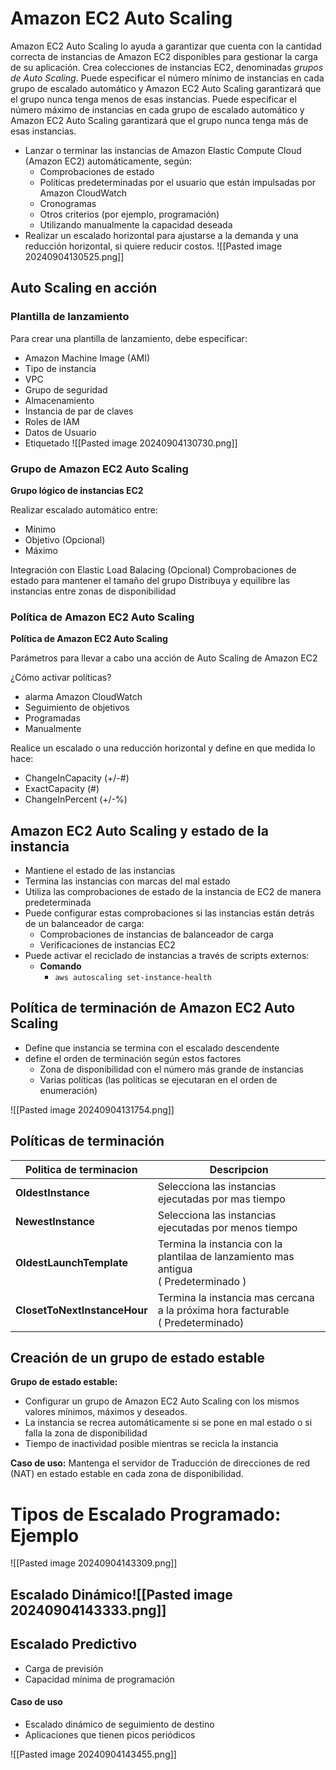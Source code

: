 # Amazon EC2 Auto Scaling
Amazon EC2 Auto Scaling lo ayuda a garantizar que cuenta con la cantidad correcta de instancias de Amazon EC2 disponibles para gestionar la carga de su aplicación. Crea colecciones de instancias EC2, denominadas _grupos de Auto Scaling_. Puede especificar el número mínimo de instancias en cada grupo de escalado automático y Amazon EC2 Auto Scaling garantizará que el grupo nunca tenga menos de esas instancias. Puede especificar el número máximo de instancias en cada grupo de escalado automático y Amazon EC2 Auto Scaling garantizará que el grupo nunca tenga más de esas instancias.


- Lanzar o terminar las instancias de Amazon Elastic Compute Cloud (Amazon EC2) automáticamente, según:
	-  Comprobaciones de estado
	- Políticas predeterminadas por el usuario que están impulsadas por Amazon CloudWatch
	- Cronogramas
	- Otros criterios (por ejemplo, programación)
	- Utilizando manualmente la capacidad deseada
- Realizar un escalado horizontal para ajustarse a la demanda y una reducción horizontal, si quiere reducir costos.
![[Pasted image 20240904130525.png]]

## Auto Scaling en acción

### Plantilla de lanzamiento
Para crear una plantilla de lanzamiento, debe especificar:
- Amazon Machine Image (AMI)
- Tipo de instancia
- VPC
- Grupo de seguridad
- Almacenamiento
- Instancia de par de claves
- Roles de IAM
- Datos de Usuario
- Etiquetado
![[Pasted image 20240904130730.png]]

### Grupo de Amazon EC2 Auto Scaling
**Grupo lógico de instancias EC2**

Realizar escalado automático entre:
- Mínimo 
- Objetivo (Opcional)
- Máximo

Integración con Elastic Load Balacing (Opcional)
Comprobaciones de estado para mantener el tamaño del grupo
Distribuya y equilibre las instancias entre zonas de disponibilidad

### Política de Amazon EC2 Auto Scaling
**Política de Amazon EC2 Auto Scaling**

Parámetros para llevar a cabo una acción de Auto Scaling de Amazon EC2

¿Cómo activar políticas? 
- alarma Amazon CloudWatch
- Seguimiento de objetivos
- Programadas
- Manualmente

Realice un escalado o una reducción horizontal y define en que medida lo hace:
- ChangeInCapacity (+/-#)
- ExactCapacity (#)
- ChangeInPercent (+/-%)

## Amazon EC2 Auto Scaling y estado de la instancia

- Mantiene el estado de las instancias
- Termina las instancias con marcas del mal estado
- Utiliza las comprobaciones de estado de la instancia de EC2 de manera predeterminada
- Puede configurar estas comprobaciones si las instancias están detrás de un balanceador de carga:
	- Comprobaciones de instancias de balanceador de carga
	- Verificaciones de instancias EC2
- Puede activar el reciclado de instancias a través de scripts externos:
	- **Comando**
		- `aws autoscaling set-instance-health`


## Política de terminación de Amazon EC2 Auto Scaling

- Define que instancia se termina con el escalado descendente
- define el orden de terminación según estos factores
	- Zona de disponibilidad con el número más grande de instancias
	- Varias políticas (las políticas se ejecutaran en el orden de enumeración)
	  
![[Pasted image 20240904131754.png]]

## Políticas de terminación

| Politica de terminacion      | Descripcion                                                                            |
| ---------------------------- | -------------------------------------------------------------------------------------- |
| **OldestInstance**           | Selecciona las instancias ejecutadas por mas tiempo                                    |
| **NewestInstance**           | Selecciona las instancias ejecutadas por menos tiempo                                  |
| **OldestLaunchTemplate**     | Termina la instancia con la plantilaa de lanzamiento mas antigua<br>( Predeterminado ) |
| **ClosetToNextInstanceHour** | Termina la instancia mas cercana a la próxima hora facturable<br>( Predeterminado)     |

## Creación de un grupo de estado estable

**Grupo de estado estable:**
- Configurar un grupo de Amazon EC2 Auto Scaling con los mismos valores mínimos, máximos y deseados.
- La instancia se recrea automáticamente si se pone en mal estado o si falla la zona de disponibilidad
- Tiempo de inactividad posible mientras se recicla la instancia

**Caso de uso:**
Mantenga el servidor de Traducción de direcciones de red (NAT) en estado estable en cada zona de disponibilidad.


# Tipos de Escalado Programado: Ejemplo

![[Pasted image 20240904143309.png]]


## Escalado Dinámico![[Pasted image 20240904143333.png]]

## Escalado Predictivo

- Carga de previsión 
- Capacidad mínima de programación 

#### Caso de uso
- Escalado dinámico de seguimiento de destino
- Aplicaciones que tienen picos periódicos

![[Pasted image 20240904143455.png]]